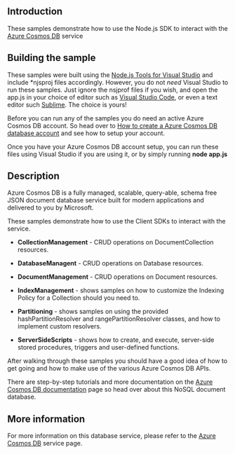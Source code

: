## Introduction  ##
These samples demonstrate how to use the Node.js SDK to interact with the [Azure Cosmos DB](https://docs.microsoft.com/azure/cosmos-db/)  service

## Building the sample  ##

These samples were built using the [Node.js Tools for Visual Studio](https://github.com/Microsoft/nodejstools) and include *njsproj files accordingly. However, you do not *need* Visual Studio to run these samples. Just ignore the nsjprof files if you wish, and open the app.js in your choice of editor such as [Visual Studio Code](https://code.visualstudio.com/), or even a text editor such [Sublime](http://www.sublimetext.com/). The choice is yours!

Before you can run any of the samples you do need an active Azure Cosmos DB account. 
So head over to [How to create a Azure Cosmos DB database account](https://docs.microsoft.com/azure/cosmos-db/create-sql-api-nodejs#create-a-database-account) and see how to setup your account.

Once you have your Azure Cosmos DB account setup, you can run these files using Visual Studio if you are using it, or by simply running **node app.js**

## Description  ##

Azure Cosmos DB is a fully managed, scalable, query-able, schema free JSON document database service built for modern applications and delivered to you by Microsoft.

These samples demonstrate how to use the Client SDKs to interact with the service.

- **CollectionManagement** - CRUD operations on DocumentCollection resources.

- **DatabaseManagent** - CRUD operations on Database resources.

- **DocumentManagement** - CRUD operations on Document resources.

- **IndexManagement** - shows samples on how to customize the Indexing Policy for a Collection should you need to.

- **Partitioning** - shows samples on using the provided hashPartitionResolver and rangePartitionResolver classes, and how to implement custom resolvers.
 
- **ServerSideScripts** - shows how to create, and execute, server-side stored procedures, triggers and user-defined functions.

After walking through these samples you should have a good idea of how to get going and how to make use of the various Azure Cosmos DB APIs. 

There are step-by-step tutorials and more documentation on the [Azure Cosmos DB documentation](https://docs.microsoft.com/azure/cosmos-db/) page so head over about this NoSQL document database.
 
## More information  ##

For more information on this database service, please refer to the [Azure Cosmos DB](https://azure.microsoft.com/services/cosmos-db/) service page.